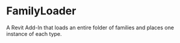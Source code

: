 # FamilyLoader

A Revit Add-In that loads an entire folder of families and places one instance of each type.